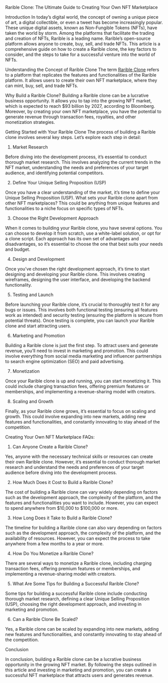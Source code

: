 Rarible Clone: The Ultimate Guide to Creating Your Own NFT Marketplace

Introduction
In today’s digital world, the concept of owning a unique piece of art, a digital collectible, or even a tweet has become increasingly popular. These unique digital assets, known as Non-Fungible Tokens (NFTs), have taken the world by storm. Among the platforms that facilitate the trading and creation of NFTs, Rarible is a leading name. Rarible’s open-source platform allows anyone to create, buy, sell, and trade NFTs. This article is a comprehensive guide on how to create a Rarible clone, the key factors to consider, and the steps to take for a successful venture into the world of NFTs.


Understanding the Concept of Rarible Clone
The term  <a href="https://miracuves.com/product/rarible-clone/">Rarible Clone</a> refers to a platform that replicates the features and functionalities of the Rarible platform. It allows users to create their own NFT marketplace, where they can mint, buy, sell, and trade NFTs.

Why Build a Rarible Clone?
Building a Rarible clone can be a lucrative business opportunity. It allows you to tap into the growing NFT market, which is expected to reach $93 billion by 2027, according to Bloomberg. Moreover, by creating your own NFT marketplace, you have the potential to generate revenue through transaction fees, royalties, and other monetization strategies.

Getting Started with Your Rarible Clone
The process of building a Rarible clone involves several key steps. Let’s explore each step in detail:

1. Market Research

Before diving into the development process, it’s essential to conduct thorough market research. This involves analyzing the current trends in the NFT market, understanding the needs and preferences of your target audience, and identifying potential competitors.

2. Define Your Unique Selling Proposition (USP)

Once you have a clear understanding of the market, it’s time to define your Unique Selling Proposition (USP). What sets your Rarible clone apart from other NFT marketplaces? This could be anything from unique features and functionalities to a niche focus on specific types of NFTs.

3. Choose the Right Development Approach

When it comes to building your Rarible clone, you have several options. You can choose to develop it from scratch, use a white-label solution, or opt for a clone script. Each approach has its own set of advantages and disadvantages, so it’s essential to choose the one that best suits your needs and budget.

4. Design and Development

Once you’ve chosen the right development approach, it’s time to start designing and developing your Rarible clone. This involves creating wireframes, designing the user interface, and developing the backend functionality.

5. Testing and Launch

Before launching your Rarible clone, it’s crucial to thoroughly test it for any bugs or issues. This involves both functional testing (ensuring all features work as intended) and security testing (ensuring the platform is secure from potential threats). Once testing is complete, you can launch your Rarible clone and start attracting users.

6. Marketing and Promotion

Building a Rarible clone is just the first step. To attract users and generate revenue, you’ll need to invest in marketing and promotion. This could involve everything from social media marketing and influencer partnerships to search engine optimization (SEO) and paid advertising.

7. Monetization

Once your Rarible clone is up and running, you can start monetizing it. This could include charging transaction fees, offering premium features or memberships, and implementing a revenue-sharing model with creators.

8. Scaling and Growth

Finally, as your Rarible clone grows, it’s essential to focus on scaling and growth. This could involve expanding into new markets, adding new features and functionalities, and constantly innovating to stay ahead of the competition.

Creating Your Own NFT Marketplace FAQs:

1. Can Anyone Create a Rarible Clone?

Yes, anyone with the necessary technical skills or resources can create their own Rarible clone. However, it’s essential to conduct thorough market research and understand the needs and preferences of your target audience before diving into the development process.

2. How Much Does it Cost to Build a Rarible Clone?

The cost of building a Rarible clone can vary widely depending on factors such as the development approach, the complexity of the platform, and the features and functionalities you want to include. However, you can expect to spend anywhere from $10,000 to $100,000 or more.

3. How Long Does it Take to Build a Rarible Clone?

The timeline for building a Rarible clone can also vary depending on factors such as the development approach, the complexity of the platform, and the availability of resources. However, you can expect the process to take anywhere from a few months to a year or more.

4. How Do You Monetize a Rarible Clone?

There are several ways to monetize a Rarible clone, including charging transaction fees, offering premium features or memberships, and implementing a revenue-sharing model with creators.

5. What Are Some Tips for Building a Successful Rarible Clone?

Some tips for building a successful Rarible clone include conducting thorough market research, defining a clear Unique Selling Proposition (USP), choosing the right development approach, and investing in marketing and promotion.

6. Can a Rarible Clone Be Scaled?

Yes, a Rarible clone can be scaled by expanding into new markets, adding new features and functionalities, and constantly innovating to stay ahead of the competition.

Conclusion

In conclusion, building a Rarible clone can be a lucrative business opportunity in the growing NFT market. By following the steps outlined in this article and investing in marketing and promotion, you can create a successful NFT marketplace that attracts users and generates revenue.
